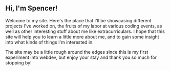 ## Hi, I'm Spencer!

Welcome to my site. Here's the place that I'll be showcasing different projects I've worked on, the fruits of my labor at various coding events, as well as other interesting stuff about me like extracurriculars. I hope that this site will help you to learn a little more about me, and to gain some insight into what kinds of things I'm interested in.

The site may be a little rough around the edges since this is my first experiment into webdev, but enjoy your stay and thank you so much for stopping by!
